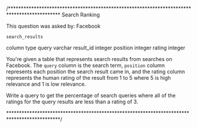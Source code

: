 /********************************************************************************************
Search Ranking

This question was asked by: Facebook

`search_results` 

column	type
query	varchar
result_id	integer
position	integer
rating	integer
 

You're given a table that represents search results from searches on Facebook. 
The `query` column is the search term, `position` column represents each position the 
search result came in, and the rating column represents the human rating of the result 
from 1 to 5 where 5 is high relevance and 1 is low relevance.

Write a query to get the percentage of search queries where all of the ratings for the 
query results are less than a rating of 3.

********************************************************************************************/
